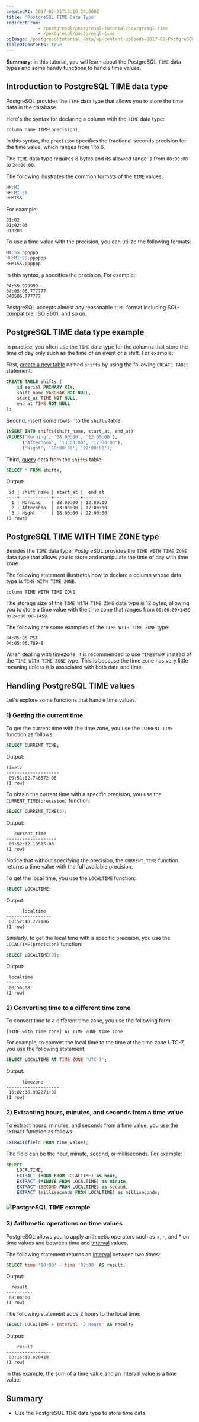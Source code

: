 ```yaml
---
createdAt: 2017-02-21T13:10:28.000Z
title: 'PostgreSQL TIME Data Type'
redirectFrom: 
            - /postgresql/postgresql-tutorial/postgresql-time
            - /postgresql/postgresql-time
ogImage: /postgresqltutorial_data/wp-content-uploads-2017-02-PostgreSQL-TIME-example.png
tableOfContents: true
---
```


**Summary**: in this tutorial, you will learn about the PostgreSQL `TIME` data types and some handy functions to handle time values.

## Introduction to PostgreSQL TIME data type

PostgreSQL provides the `TIME` data type that allows you to store the time data in the database.

Here's the syntax for declaring a column with the `TIME` data type:

```
column_name TIME(precision);
```

In this syntax, the `precision` specifies the fractional seconds precision for the time value, which ranges from 1 to 6.

The `TIME` data type requires 8 bytes and its allowed range is from `00:00:00` to `24:00:00`.

The following illustrates the common formats of the `TIME` values:

```sql
HH:MI
HH:MI:SS
HHMISS
```

For example:

```text
01:02
01:02:03
010203
```

To use a time value with the precision, you can utilize the following formats:

```sql
MI:SS.pppppp
HH:MI:SS.pppppp
HHMISS.pppppp
```

In this syntax, `p` specifies the precision. For example:

```text
04:59.999999
04:05:06.777777
040506.777777
```

PostgreSQL accepts almost any reasonable `TIME` format including SQL-compatible, ISO 8601, and so on.

## PostgreSQL TIME data type example

In practice, you often use the `TIME` data type for the columns that store the time of day only such as the time of an event or a shift. For example:

First, [create a new table](/postgresql/postgresql-create-table) named `shifts` by using the following `CREATE TABLE` statement:

```sql
CREATE TABLE shifts (
    id serial PRIMARY KEY,
    shift_name VARCHAR NOT NULL,
    start_at TIME NOT NULL,
    end_at TIME NOT NULL
);
```

Second, [insert](/postgresql/postgresql-insert) some rows into the `shifts` table:

```sql
INSERT INTO shifts(shift_name, start_at, end_at)
VALUES('Morning', '08:00:00', '12:00:00'),
      ('Afternoon', '13:00:00', '17:00:00'),
      ('Night', '18:00:00', '22:00:00');
```

Third, [query](/postgresql/postgresql-select) data from the `shifts` table:

```sql
SELECT * FROM shifts;
```

Output:

```
 id | shift_name | start_at |  end_at
----+------------+----------+----------
  1 | Morning    | 08:00:00 | 12:00:00
  2 | Afternoon  | 13:00:00 | 17:00:00
  3 | Night      | 18:00:00 | 22:00:00
(3 rows)
```

## PostgreSQL TIME WITH TIME ZONE type

Besides the `TIME` data type, PostgreSQL provides the `TIME WITH TIME ZONE` data type that allows you to store and manipulate the time of day with time zone.

The following statement illustrates how to declare a column whose data type is `TIME WITH TIME ZONE`:

```
column TIME WITH TIME ZONE
```

The storage size of the `TIME WITH TIME ZONE` data type is 12 bytes, allowing you to store a time value with the time zone that ranges from `00:00:00+1459` to `24:00:00-1459`.

The following are some examples of the `TIME WITH TIME ZONE` type:

```text
04:05:06 PST
04:05:06.789-8
```

When dealing with timezone, it is recommended to use `TIMESTAMP` instead of the `TIME WITH TIME ZONE` type. This is because the time zone has very little meaning unless it is associated with both date and time.

## Handling PostgreSQL TIME values

Let's explore some functions that handle time values.

### 1) Getting the current time

To get the current time with the time zone, you use the `CURRENT_TIME` function as follows:

```sql
SELECT CURRENT_TIME;
```

Output:

```
timetz
--------------------
 00:51:02.746572-08
(1 row)
```

To obtain the current time with a specific precision, you use the `CURRENT_TIME(precision)` function:

```sql
SELECT CURRENT_TIME(5);
```

Output:

```
   current_time
-------------------
 00:52:12.19515-08
(1 row)
```

Notice that without specifying the precision, the `CURRENT_TIME` function returns a time value with the full available precision.

To get the local time, you use the `LOCALTIME` function:

```sql
SELECT LOCALTIME;
```

Output:

```
      localtime
-----------------
 00:52:40.227186
(1 row)
```

Similarly, to get the local time with a specific precision, you use the `LOCALTIME(precision)` function:

```sql
SELECT LOCALTIME(0);
```

Output:

```
 localtime
----------
 00:56:08
(1 row)
```

### 2) Converting time to a different time zone

To convert time to a different time zone, you use the following form:

```
[TIME with time zone] AT TIME ZONE time_zone
```

For example, to convert the local time to the time at the time zone UTC-7, you use the following statement:

```sql
SELECT LOCALTIME AT TIME ZONE 'UTC-7';
```

Output:

```
      timezone
--------------------
 16:02:38.902271+07
(1 row)
```

### 2) Extracting hours, minutes, and seconds from a time value

To extract hours, minutes, and seconds from a time value, you use the `EXTRACT` function as follows:

```sql
EXTRACT(field FROM time_value);
```

The field can be the hour, minute, second, or milliseconds. For example:

```sql
SELECT
    LOCALTIME,
    EXTRACT (HOUR FROM LOCALTIME) as hour,
    EXTRACT (MINUTE FROM LOCALTIME) as minute,
    EXTRACT (SECOND FROM LOCALTIME) as second,
    EXTRACT (milliseconds FROM LOCALTIME) as milliseconds;
```

### ![PostgreSQL TIME example](/postgresqltutorial_data/wp-content-uploads-2017-02-PostgreSQL-TIME-example.png "PostgreSQL TIME example")

### 3) Arithmetic operations on time values

PostgreSQL allows you to apply arithmetic operators such as +, -, and \* on time values and between time and [interval](/postgresql/postgresql-interval) values.

The following statement returns an [interval](/postgresql/postgresql-interval) between two times:

```sql
SELECT time '10:00' - time '02:00' AS result;
```

Output:

```
  result
----------
 08:00:00
(1 row)
```

The following statement adds 2 hours to the local time:

```sql
SELECT LOCALTIME + interval '2 hours' AS result;
```

Output:

```
    result
-----------------
 03:16:18.020418
(1 row)
```

In this example, the sum of a time value and an interval value is a time value.

## Summary

- Use the PostgreSQL `TIME` data type to store time data.
